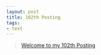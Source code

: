 ```yaml
---
layout: post
title: 102th Posting
tags: 
- text
---
```


> [Welcome to my 102th Posting](https://janghan-kor.tistory.com/509)

